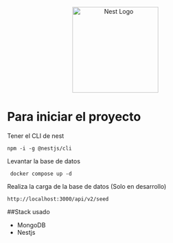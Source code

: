 <p align="center">
  <a href="#" target="blank"><img src="https://nestjs.com/img/logo-small.svg" width="200" alt="Nest Logo" /></a>
</p>

# Para iniciar el proyecto

Tener el CLI de nest
```
npm -i -g @nestjs/cli
```
Levantar la base de datos
```
 docker compose up -d

```

Realiza la carga de la base de datos (Solo en desarrollo)
```
http://localhost:3000/api/v2/seed
```

##Stack usado
* MongoDB
* Nestjs